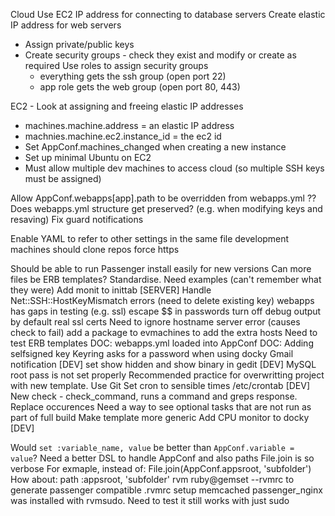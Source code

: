 Cloud
Use EC2 IP address for connecting to database servers
Create elastic IP address for web servers
* Assign private/public keys
* Create security groups - check they exist and modify or create as required
  Use roles to assign security groups
  * everything gets the ssh group (open port 22)
  * app role gets the web group (open port 80, 443)


EC2 - Look at assigning and freeing elastic IP addresses
  * machines.machine.address = an elastic IP address
  * machnies.machine.ec2.instance_id = the ec2 id
  * Set AppConf.machines_changed when creating a new instance
  * Set up minimal Ubuntu on EC2
  * Must allow multiple dev machines to access cloud (so multiple SSH keys must be assigned)

Allow AppConf.webapps[app].path to be overridden from webapps.yml
?? Does webapps.yml structure get preserved? (e.g. when modifying keys and resaving)
Fix guard notifications

Enable YAML to refer to other settings in the same file
development machines should clone repos
force https

Should be able to run Passenger install easily for new versions
Can more files be ERB templates? Standardise. Need examples (can't remember what they were)
Add monit to inittab [SERVER]
Handle Net::SSH::HostKeyMismatch errors (need to delete existing key)
webapps has gaps in testing (e.g. ssl)
escape $$ in passwords
turn off debug output by default
real ssl certs
Need to ignore hostname server error (causes check to fail)
add a package to evmachines to add the extra hosts
Need to test ERB templates
DOC: webapps.yml loaded into AppConf
DOC: Adding selfsigned key
Keyring asks for a password when using docky Gmail notification [DEV]
set show hidden and show binary in gedit [DEV]
MySQL root pass is not set properly
Recommended practice for overwritting project with new template. Use Git
Set cron to sensible times /etc/crontab [DEV]
New check - check_command, runs a command and greps response. Replace occurences
Need a way to see optional tasks that are not run as part of full build
Make template more generic
Add CPU monitor to docky [DEV]

Would `set :variable_name, value` be better than `AppConf.variable = value`?
Need a better DSL to handle AppConf and also paths File.join is so verbose
  For exmaple, instead of:
    File.join(AppConf.appsroot, 'subfolder')
  How about:
    path :appsroot, 'subfolder'
rvm ruby@gemset --rvmrc to generate passenger compatible .rvmrc
setup memcached
passenger_nginx was installed with rvmsudo. Need to test it still works with just sudo

